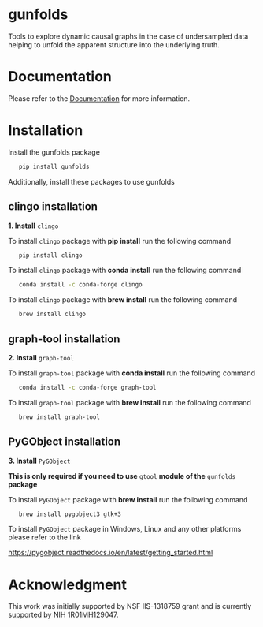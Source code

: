 gunfolds
========

Tools to explore dynamic causal graphs in the case of  undersampled data helping to unfold the apparent structure into the underlying truth.

Documentation
===================
Please refer to the [Documentation](https://neuroneural.github.io/gunfolds/) for more information.

Installation
============

Install the gunfolds package

```bash
   pip install gunfolds
```

Additionally, install these packages to use gunfolds

clingo installation
-------------------

**1. Install** ``clingo``

To install ``clingo`` package with **pip install** run the following command

```bash
   pip install clingo
```

To install ``clingo`` package with **conda install** run the following command

```bash
   conda install -c conda-forge clingo
```
   
To install ``clingo`` package with **brew install** run the following command

```bash
   brew install clingo
```
   
graph-tool installation
-------------------------  
**2. Install** ``graph-tool``

To install ``graph-tool`` package with **conda install** run the following command

```bash
   conda install -c conda-forge graph-tool
```
   
To install ``graph-tool`` package with **brew install** run the following command

```bash
   brew install graph-tool
```

PyGObject installation
-------------------------
**3. Install** ``PyGObject``

**This is only required if you need to use** ``gtool`` **module of the** ``gunfolds`` **package**

To install ``PyGObject`` package with **brew install** run the following command

```bash
   brew install pygobject3 gtk+3
```

To install ``PyGObject`` package in Windows, Linux and any other platforms please refer to the link

   https://pygobject.readthedocs.io/en/latest/getting_started.html

Acknowledgment
========
This work was initially supported by  NSF IIS-1318759 grant and is currently supported by NIH 1R01MH129047.

